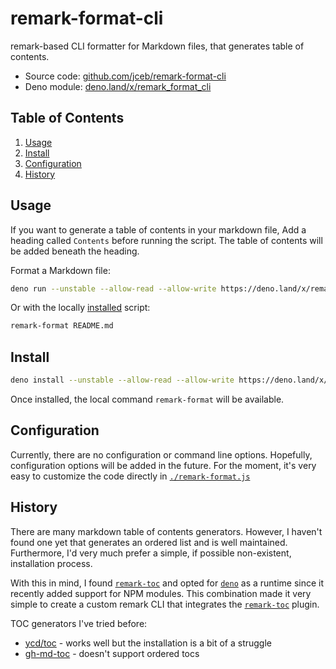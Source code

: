 # remark-format-cli

remark-based CLI formatter for Markdown files, that generates table of contents.

- Source code:
  [github.com/jceb/remark-format-cli](https://github.com/jceb/remark-format-cli)
- Deno module:
  [deno.land/x/remark\_format\_cli](https://deno.land/x/remark_format_cli)

<!-- generated with
!deno run --unstable --allow-read --allow-write https://deno.land/x/remark_format_cli@v0.2.0/remark-format.js --maxdepth 2 %
-->

## Table of Contents

1. [Usage](#usage)
2. [Install](#install)
3. [Configuration](#configuration)
4. [History](#history)

## Usage

If you want to generate a table of contents in your markdown file, Add a heading
called `Contents` before running the script. The table of contents will be added
beneath the heading.

Format a Markdown file:

```bash
deno run --unstable --allow-read --allow-write https://deno.land/x/remark_format_cli@v0.2.0/remark-format.js README.md
```

Or with the locally [installed](#install) script:

```bash
remark-format README.md
```

## Install

```bash
deno install --unstable --allow-read --allow-write https://deno.land/x/remark_format_cli@v0.2.0/remark-format.js
```

Once installed, the local command `remark-format` will be available.

## Configuration

Currently, there are no configuration or command line options. Hopefully,
configuration options will be added in the future. For the moment, it's very
easy to customize the code directly in
[`./remark-format.js`](./remark-format.js)

## History

There are many markdown table of contents generators. However, I haven't found
one yet that generates an ordered list and is well maintained. Furthermore, I'd
very much prefer a simple, if possible non-existent, installation process.

With this in mind, I found
[`remark-toc`](https://github.com/remarkjs/remark-toc) and opted for
[`deno`](https://deno.land/) as a runtime since it recently added support for
NPM modules. This combination made it very simple to create a custom remark CLI
that integrates the [`remark-toc`](https://github.com/remarkjs/remark-toc)
plugin.

TOC generators I've tried before:

- [ycd/toc](https://github.com/ycd/toc) - works well but the installation is a
  bit of a struggle
- [gh-md-toc](https://github.com/ekalinin/github-markdown-toc) - doesn't support
  ordered tocs
